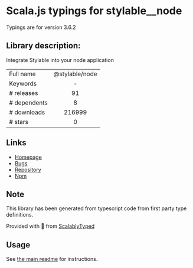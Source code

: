 
# Scala.js typings for stylable__node

Typings are for version 3.6.2

## Library description:
Integrate Stylable into your node application

|                    |                 |
| ------------------ | :-------------: |
| Full name          | @stylable/node |
| Keywords           | - |
| # releases         | 91 |
| # dependents       | 8 |
| # downloads        | 216999 |
| # stars            | 0 |

## Links
- [Homepage](https://github.com/wix/stylable#readme)
- [Bugs](https://github.com/wix/stylable/issues)
- [Repository](https://github.com/wix/stylable)
- [Npm](https://www.npmjs.com/package/%40stylable%2Fnode)
    


## Note
This library has been generated from typescript code from first party type definitions.

Provided with :purple_heart: from [ScalablyTyped](https://github.com/oyvindberg/ScalablyTyped)

## Usage
See [the main readme](../../readme.md) for instructions.


